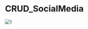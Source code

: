 # CRUD_SocialMedia

![1](https://github.com/Shamini5/CRUD_SocialMedia/assets/122971019/824b904c-ac44-4bb1-97e1-ff7d237a620d)
